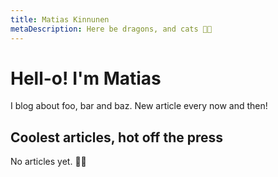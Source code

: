 ```yaml
---
title: Matias Kinnunen
metaDescription: Here be dragons, and cats 🐱‍🐉
---
```


# Hell-o! I'm Matias

I blog about
foo, bar and baz.
New article every now and then!

## Coolest articles, hot off the press

No articles yet. 🤷‍♂️
